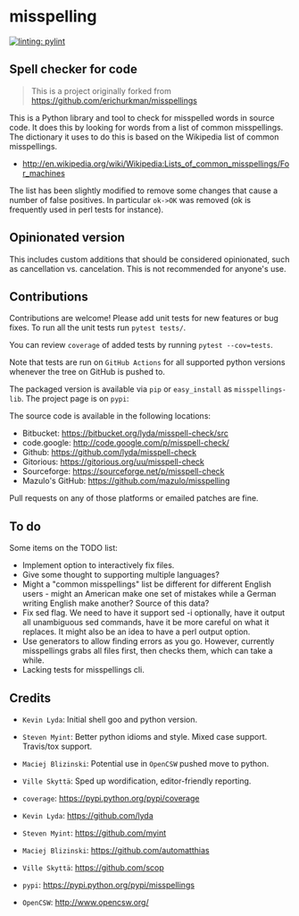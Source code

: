 # misspelling
[![linting: pylint](https://img.shields.io/badge/linting-pylint-yellowgreen)](https://github.com/PyCQA/pylint)

## Spell checker for code

> This is a project originally forked from https://github.com/erichurkman/misspellings

This is a Python library and tool to check for misspelled words in
source code. It does this by looking for words from a list of
common misspellings. The dictionary it uses to do this is based
on the Wikipedia list of common misspellings.

- http://en.wikipedia.org/wiki/Wikipedia:Lists_of_common_misspellings/For_machines

The list has been slightly modified to remove some changes that
cause a number of false positives. In particular `ok->OK` was
removed (ok is frequently used in perl tests for instance).


## Opinionated version

This includes custom additions that should be considered opinionated, such as
cancellation vs. cancelation. This is not recommended for anyone's use.


## Contributions

Contributions are welcome! Please add unit tests for new features
or bug fixes. To run all the unit tests run `pytest tests/`.

You can review `coverage` of added tests by running `pytest --cov=tests`.

Note that tests are run on `GitHub Actions` for all supported python versions whenever the tree on GitHub is pushed to.

The packaged version is available via `pip` or `easy_install` as `misspellings-lib`. The project page is on `pypi`:

The source code is available in the following locations:

- Bitbucket: https://bitbucket.org/lyda/misspell-check/src
- code.google: http://code.google.com/p/misspell-check/
- Github: https://github.com/lyda/misspell-check
- Gitorious: https://gitorious.org/uu/misspell-check
- Sourceforge: https://sourceforge.net/p/misspell-check
- Mazulo's GitHub: https://github.com/mazulo/misspelling

Pull requests on any of those platforms or emailed patches are fine.

## To do

Some items on the TODO list:

- Implement option to interactively fix files.
- Give some thought to supporting multiple languages?
- Might a "common misspellings" list be different for different English
  users - might an American make one set of mistakes while a German
  writing English make another? Source of this data?
- Fix sed flag. We need to have it support sed -i optionally, have it output all
  unambiguous sed commands, have it be more careful on what it
  replaces. It might also be an idea to have a perl output option.
- Use generators to allow finding errors as you go. However, currently misspellings
  grabs all files first, then checks them, which can take a while.
- Lacking tests for misspellings cli.


## Credits

- `Kevin Lyda`: Initial shell goo and python version.
- `Steven Myint`: Better python idioms and style. Mixed case support. Travis/tox support.
- `Maciej Blizinski`: Potential use in `OpenCSW` pushed move to python.
- `Ville Skyttä`: Sped up wordification, editor-friendly reporting.

- `coverage`: https://pypi.python.org/pypi/coverage
- `Kevin Lyda`: https://github.com/lyda
- `Steven Myint`: https://github.com/myint
- `Maciej Blizinski`: https://github.com/automatthias
- `Ville Skyttä`: https://github.com/scop
- `pypi`: https://pypi.python.org/pypi/misspellings
- `OpenCSW`: http://www.opencsw.org/
